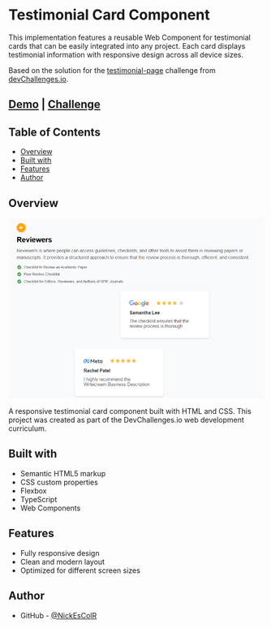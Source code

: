 # Testimonial Card Component

This implementation features a reusable Web Component for testimonial cards that can be easily integrated into any project. Each card displays testimonial information with responsive design across all device sizes.

Based on the solution for the [testimonial-page](https://devchallenges.io/challenge/testimonial-page) challenge from [devChallenges.io](http://devchallenges.io).

## [Demo](https://testimonialcard-wc-nickescolr.netlify.app/) | [Challenge](https://devchallenges.io/challenge/testimonial-page)

## Table of Contents

- [Overview](#overview)
- [Built with](#built-with)
- [Features](#features)
- [Author](#author)

## Overview

![screenshot](./design//screenshot.png)

A responsive testimonial card component built with HTML and CSS. This project was created as part of the DevChallenges.io web development curriculum.

## Built with

- Semantic HTML5 markup
- CSS custom properties
- Flexbox
- TypeScript
- Web Components

## Features

- Fully responsive design
- Clean and modern layout
- Optimized for different screen sizes

## Author

- GitHub - [@NickEsColR](https://github.com/NickEsColR)
